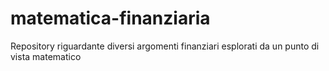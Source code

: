 # matematica-finanziaria
Repository riguardante diversi argomenti finanziari esplorati da un punto di vista matematico

